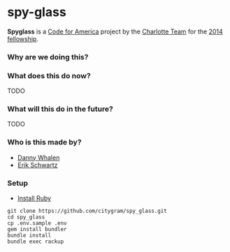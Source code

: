 # spy-glass

__Spyglass__  is a [Code for America](https://github.com/codeforamerica) project by the [Charlotte Team](http://team-charlotte.tumblr.com/) for the [2014 fellowship](http://www.codeforamerica.org/geeks/our-geeks/2014-fellows/).

### Why are we doing this?


### What does this do now?

TODO

### What will this do in the future?

TODO

### Who is this made by?
- [Danny Whalen](https://github.com/invisiblefunnel)
- [Erik Schwartz](https://github.com/eeeschwartz)

### Setup

* [Install Ruby](https://github.com/codeforamerica/howto/blob/master/Ruby.md)

```
git clone https://github.com/citygram/spy_glass.git
cd spy_glass
cp .env.sample .env
gem install bundler
bundle install
bundle exec rackup
```
